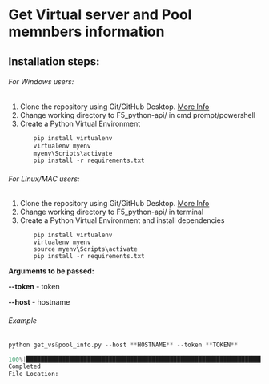 # Get Virtual server and Pool memnbers information

## Installation steps:

###### For Windows users:

1. Clone the repository using Git/GitHub Desktop.  [More Info](https://docs.github.com/en/desktop/contributing-and-collaborating-using-github-desktop/adding-and-cloning-repositories/cloning-a-repository-from-github-to-github-desktop)
2. Change working directory to F5_python-api/ in cmd prompt/powershell
3. Create a Python Virtual Environment
```ps
       pip install virtualenv
       virtualenv myenv
       myenv\Scripts\activate
       pip install -r requirements.txt
```

###### For Linux/MAC users:

1. Clone the repository using Git/GitHub Desktop.  [More Info](https://docs.github.com/en/desktop/contributing-and-collaborating-using-github-desktop/adding-and-cloning-repositories/cloning-a-repository-from-github-to-github-desktop)
2. Change working directory to F5_python-api/ in terminal
3. Create a Python Virtual Environment and install dependencies
```shell
       pip install virtualenv
       virtualenv myenv
       source myenv\Scripts\activate
       pip install -r requirements.txt
```

**Arguments to be passed:**

**--token** - token

**--host** - hostname

###### Example
```python
python get_vs&pool_info.py --host **HOSTNAME** --token **TOKEN** 

100%|███████████████████████████████████████████████████████████████████████████████████████████████████████████████████████████████████████████████████████| 3/3 [00:03<00:00,  1.28s/it]
Completed
File Location: 

```


